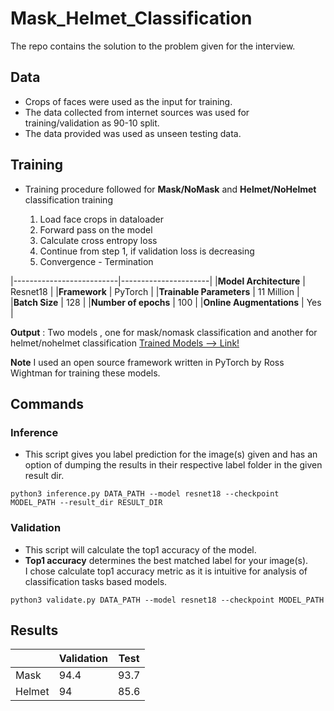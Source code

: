 # Mask_Helmet_Classification
The repo contains the solution to the problem given for the interview.

## Data

* Crops of faces were used as the input for training.
* The data collected from internet sources was used for training/validation as 90-10 split.
* The data provided was used as unseen testing data.

## Training      

* Training procedure followed for **Mask/NoMask** and **Helmet/NoHelmet** classification training

  1. Load face crops in dataloader
  2. Forward pass on the model
  3. Calculate cross entropy loss
  4. Continue from step 1, if validation loss is decreasing
  5. Convergence - Termination

|--------------------------|----------------------|
|**Model  Architecture**   | Resnet18             |
|**Framework**             | PyTorch              |
|**Trainable Parameters**  | 11 Million           |
|**Batch Size**            | 128                  |
|**Number of epochs**      | 100                  |
|**Online Augmentations**  | Yes                  |

**Output** : Two models , one for mask/nomask classification and another for helmet/nohelmet classification
[Trained Models --> Link!](https://drive.google.com/open?id=1tk-lnsovJGBLGTlYRxLIMFtKAoB6NiVD)

**Note** I used an open source framework written in PyTorch by Ross Wightman for training these models.

## Commands

### Inference

* This script gives you label prediction for the image(s) given and has an option of dumping
the results in their respective label folder in the given result dir.

`python3 inference.py DATA_PATH --model resnet18 --checkpoint MODEL_PATH --result_dir RESULT_DIR`

### Validation

* This script will calculate the top1 accuracy of the model. 
* **Top1 accuracy** determines the best matched label for your image(s).  
I chose calculate top1 accuracy metric as it is intuitive for analysis of classification tasks based models.

`python3 validate.py DATA_PATH --model resnet18 --checkpoint MODEL_PATH`


## Results

|      |Validation| Test  |
|------|----------|-------|
|Mask  |    94.4  |  93.7 |
|Helmet|    94    |  85.6 |
